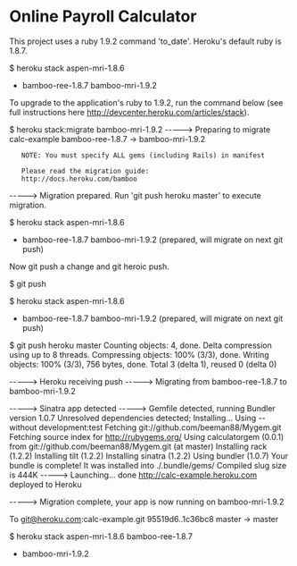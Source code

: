 # Online Payroll Calculator

This project uses a ruby 1.9.2 command 'to_date'.  Heroku's default ruby is 1.8.7.  

$ heroku stack
  aspen-mri-1.8.6
* bamboo-ree-1.8.7
  bamboo-mri-1.9.2

To upgrade to the application's ruby to 1.9.2, run the command below (see full instructions here http://devcenter.heroku.com/articles/stack).

$ heroku stack:migrate bamboo-mri-1.9.2
-----> Preparing to migrate calc-example
       bamboo-ree-1.8.7 -> bamboo-mri-1.9.2

       NOTE: You must specify ALL gems (including Rails) in manifest

       Please read the migration guide:
       http://docs.heroku.com/bamboo

-----> Migration prepared.
       Run 'git push heroku master' to execute migration.

$ heroku stack
  aspen-mri-1.8.6
* bamboo-ree-1.8.7
  bamboo-mri-1.9.2 (prepared, will migrate on next git push)

Now git push a change and git heroic push. 

$ git push

$ heroku stack
  aspen-mri-1.8.6
* bamboo-ree-1.8.7
  bamboo-mri-1.9.2 (prepared, will migrate on next git push)

$ git push heroku master
Counting objects: 4, done.
Delta compression using up to 8 threads.
Compressing objects: 100% (3/3), done.
Writing objects: 100% (3/3), 756 bytes, done.
Total 3 (delta 1), reused 0 (delta 0)

-----> Heroku receiving push
-----> Migrating from bamboo-ree-1.8.7 to bamboo-mri-1.9.2

-----> Sinatra app detected
-----> Gemfile detected, running Bundler version 1.0.7
       Unresolved dependencies detected; Installing...
       Using --without development:test
       Fetching git://github.com/beeman88/Mygem.git
       Fetching source index for http://rubygems.org/
       Using calculatorgem (0.0.1) from git://github.com/beeman88/Mygem.git (at master) 
       Installing rack (1.2.2) 
       Installing tilt (1.2.2) 
       Installing sinatra (1.2.2) 
       Using bundler (1.0.7) 
       Your bundle is complete! It was installed into ./.bundle/gems/
       Compiled slug size is 444K
-----> Launching... done
       http://calc-example.heroku.com deployed to Heroku

-----> Migration complete, your app is now running on bamboo-mri-1.9.2

To git@heroku.com:calc-example.git
   95519d6..1c36bc8  master -> master

$ heroku stack
  aspen-mri-1.8.6
  bamboo-ree-1.8.7
* bamboo-mri-1.9.2








